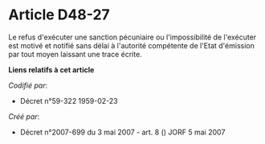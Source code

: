 # Article D48-27

Le refus d'exécuter une sanction pécuniaire ou l'impossibilité de l'exécuter est motivé et notifié sans délai à l'autorité
compétente de l'Etat d'émission par tout moyen laissant une trace écrite.

**Liens relatifs à cet article**

_Codifié par_:

  - Décret n°59-322 1959-02-23

_Créé par_:

  - Décret n°2007-699 du 3 mai 2007 - art. 8 () JORF 5 mai 2007
